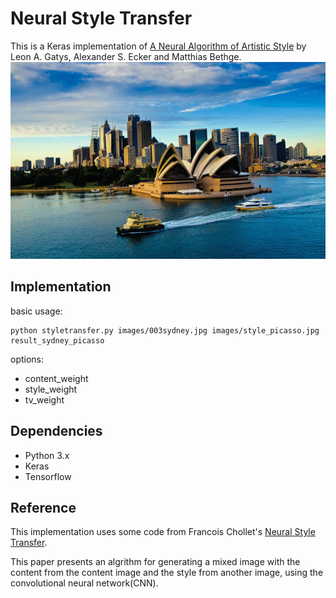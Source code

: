 # Neural Style Transfer

This is a Keras implementation of [A Neural Algorithm of Artistic Style](https://arxiv.org/abs/1508.06576) by Leon A. Gatys, Alexander S. Ecker and Matthias Bethge.
![docs](docs/demo/slower_transfer.gif)




## Implementation
  basic usage:
  ```
  python styletransfer.py images/003sydney.jpg images/style_picasso.jpg result_sydney_picasso
  ```

  options:
  - content_weight
  - style_weight
  - tv_weight


## Dependencies
- Python 3.x
- Keras
- Tensorflow

## Reference
This implementation uses some code from Francois Chollet's [Neural Style Transfer](https://github.com/fchollet/keras/blob/master/examples/neural_style_transfer.py).

This paper presents an algrithm for generating a mixed image with the content from the content image and the style from another image, using the convolutional neural network(CNN).

